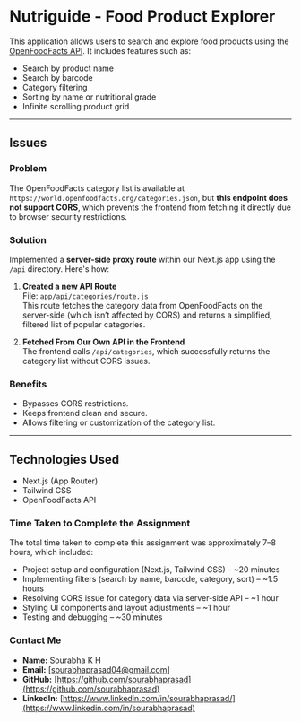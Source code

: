 # Nutriguide - Food Product Explorer

This application allows users to search and explore food products using the [OpenFoodFacts API](https://world.openfoodfacts.org/). It includes features such as:

- Search by product name
- Search by barcode
- Category filtering
- Sorting by name or nutritional grade
- Infinite scrolling product grid

---

## Issues

### Problem

The OpenFoodFacts category list is available at `https://world.openfoodfacts.org/categories.json`, but **this endpoint does not support CORS**, which prevents the frontend from fetching it directly due to browser security restrictions.

### Solution

Implemented a **server-side proxy route** within our Next.js app using the `/api` directory. Here's how:

1. **Created a new API Route**  
   File: `app/api/categories/route.js`  
   This route fetches the category data from OpenFoodFacts on the server-side (which isn’t affected by CORS) and returns a simplified, filtered list of popular categories.

2. **Fetched From Our Own API in the Frontend**  
   The frontend calls `/api/categories`, which successfully returns the category list without CORS issues.

### Benefits

- Bypasses CORS restrictions.
- Keeps frontend clean and secure.
- Allows filtering or customization of the category list.

---

## Technologies Used

- Next.js (App Router)
- Tailwind CSS
- OpenFoodFacts API

### Time Taken to Complete the Assignment

The total time taken to complete this assignment was approximately 7–8 hours, which included:

- Project setup and configuration (Next.js, Tailwind CSS) – ~20 minutes
- Implementing filters (search by name, barcode, category, sort) – ~1.5 hours
- Resolving CORS issue for category data via server-side API – ~1 hour
- Styling UI components and layout adjustments – ~1 hour
- Testing and debugging – ~30 minutes

### Contact Me

- **Name:** Sourabha K H
- **Email:** [sourabhaprasad04@gmail.com]
- **GitHub:** [https://github.com/sourabhaprasad](https://github.com/sourabhaprasad)
- **LinkedIn:** [https://www.linkedin.com/in/sourabhaprasad/](https://www.linkedin.com/in/sourabhaprasad)
